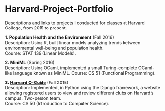 # Harvard-Project-Portfolio  
Descriptions and links to projects I conducted for classes at Harvard College, from 2015 to present.  

**1. Population Health and the Environment** (Fall 2016)  
Description: Using R, built linear models analyzing trends between environmental well-being and population health.  
Course: STAT 139 (Linear Models).  

**2. MiniML** (Spring 2016)  
Description: Using OCaml, implemented a small Turing-complete OCaml-like language known as MiniML.
Course: CS 51 (Functional Programming).

**3. [Harvard Q-Guide](https://github.com/melissayu01/cs50QGuide)** (Fall 2015)  
Description: Implemented, in Python using the Django framework, a website allowing registered users to view and review different clubs on Harvard’s campus. Two-person team.  
Course: CS 50 (Introduction to Computer Science).  
